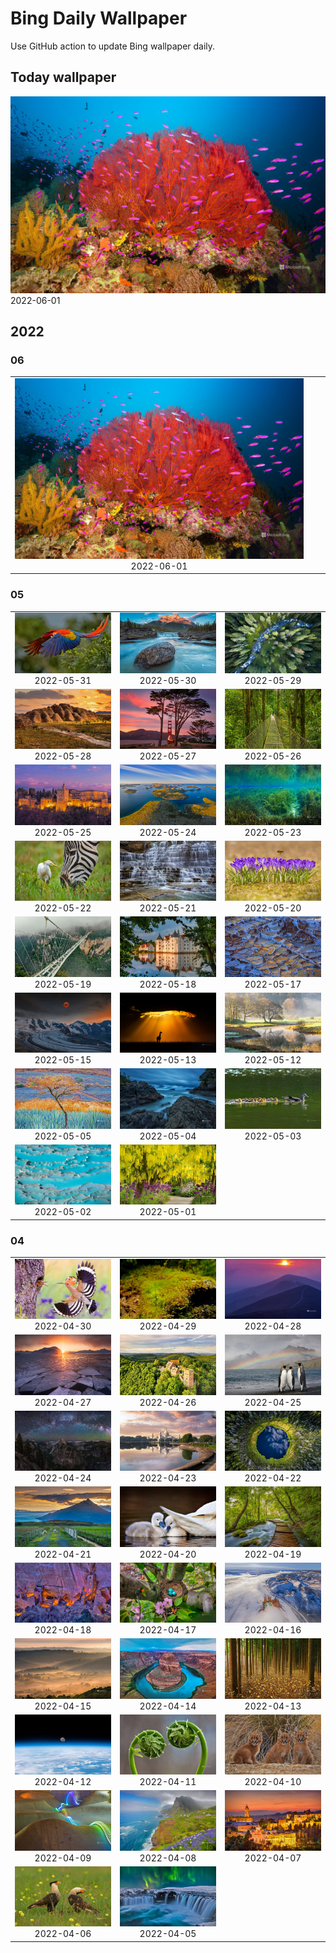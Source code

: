 # Bing Daily Wallpaper

Use GitHub action to update Bing wallpaper daily.

## Today wallpaper

![2022-06-01](./storage/bing-wallpaper/2022/06/2022-06-01.png)
2022-06-01


## 2022

### 06
| | | |
|:---:|:---:|:---:|
|![2022-06-01](./storage/bing-wallpaper/2022/06/2022-06-01.png) 2022-06-01| | |
### 05
| | | |
|:---:|:---:|:---:|
|![2022-05-31](./storage/bing-wallpaper/2022/05/2022-05-31.png) 2022-05-31|![2022-05-30](./storage/bing-wallpaper/2022/05/2022-05-30.png) 2022-05-30|![2022-05-29](./storage/bing-wallpaper/2022/05/2022-05-29.png) 2022-05-29|
|![2022-05-28](./storage/bing-wallpaper/2022/05/2022-05-28.png) 2022-05-28|![2022-05-27](./storage/bing-wallpaper/2022/05/2022-05-27.png) 2022-05-27|![2022-05-26](./storage/bing-wallpaper/2022/05/2022-05-26.png) 2022-05-26|
|![2022-05-25](./storage/bing-wallpaper/2022/05/2022-05-25.png) 2022-05-25|![2022-05-24](./storage/bing-wallpaper/2022/05/2022-05-24.png) 2022-05-24|![2022-05-23](./storage/bing-wallpaper/2022/05/2022-05-23.png) 2022-05-23|
|![2022-05-22](./storage/bing-wallpaper/2022/05/2022-05-22.png) 2022-05-22|![2022-05-21](./storage/bing-wallpaper/2022/05/2022-05-21.png) 2022-05-21|![2022-05-20](./storage/bing-wallpaper/2022/05/2022-05-20.png) 2022-05-20|
|![2022-05-19](./storage/bing-wallpaper/2022/05/2022-05-19.png) 2022-05-19|![2022-05-18](./storage/bing-wallpaper/2022/05/2022-05-18.png) 2022-05-18|![2022-05-17](./storage/bing-wallpaper/2022/05/2022-05-17.png) 2022-05-17|
|![2022-05-15](./storage/bing-wallpaper/2022/05/2022-05-15.png) 2022-05-15|![2022-05-13](./storage/bing-wallpaper/2022/05/2022-05-13.png) 2022-05-13|![2022-05-12](./storage/bing-wallpaper/2022/05/2022-05-12.png) 2022-05-12|
|![2022-05-05](./storage/bing-wallpaper/2022/05/2022-05-05.png) 2022-05-05|![2022-05-04](./storage/bing-wallpaper/2022/05/2022-05-04.png) 2022-05-04|![2022-05-03](./storage/bing-wallpaper/2022/05/2022-05-03.png) 2022-05-03|
|![2022-05-02](./storage/bing-wallpaper/2022/05/2022-05-02.png) 2022-05-02|![2022-05-01](./storage/bing-wallpaper/2022/05/2022-05-01.png) 2022-05-01| |
### 04
| | | |
|:---:|:---:|:---:|
|![2022-04-30](./storage/bing-wallpaper/2022/04/2022-04-30.png) 2022-04-30|![2022-04-29](./storage/bing-wallpaper/2022/04/2022-04-29.png) 2022-04-29|![2022-04-28](./storage/bing-wallpaper/2022/04/2022-04-28.png) 2022-04-28|
|![2022-04-27](./storage/bing-wallpaper/2022/04/2022-04-27.png) 2022-04-27|![2022-04-26](./storage/bing-wallpaper/2022/04/2022-04-26.png) 2022-04-26|![2022-04-25](./storage/bing-wallpaper/2022/04/2022-04-25.png) 2022-04-25|
|![2022-04-24](./storage/bing-wallpaper/2022/04/2022-04-24.png) 2022-04-24|![2022-04-23](./storage/bing-wallpaper/2022/04/2022-04-23.png) 2022-04-23|![2022-04-22](./storage/bing-wallpaper/2022/04/2022-04-22.png) 2022-04-22|
|![2022-04-21](./storage/bing-wallpaper/2022/04/2022-04-21.png) 2022-04-21|![2022-04-20](./storage/bing-wallpaper/2022/04/2022-04-20.png) 2022-04-20|![2022-04-19](./storage/bing-wallpaper/2022/04/2022-04-19.png) 2022-04-19|
|![2022-04-18](./storage/bing-wallpaper/2022/04/2022-04-18.png) 2022-04-18|![2022-04-17](./storage/bing-wallpaper/2022/04/2022-04-17.png) 2022-04-17|![2022-04-16](./storage/bing-wallpaper/2022/04/2022-04-16.png) 2022-04-16|
|![2022-04-15](./storage/bing-wallpaper/2022/04/2022-04-15.png) 2022-04-15|![2022-04-14](./storage/bing-wallpaper/2022/04/2022-04-14.png) 2022-04-14|![2022-04-13](./storage/bing-wallpaper/2022/04/2022-04-13.png) 2022-04-13|
|![2022-04-12](./storage/bing-wallpaper/2022/04/2022-04-12.png) 2022-04-12|![2022-04-11](./storage/bing-wallpaper/2022/04/2022-04-11.png) 2022-04-11|![2022-04-10](./storage/bing-wallpaper/2022/04/2022-04-10.png) 2022-04-10|
|![2022-04-09](./storage/bing-wallpaper/2022/04/2022-04-09.png) 2022-04-09|![2022-04-08](./storage/bing-wallpaper/2022/04/2022-04-08.png) 2022-04-08|![2022-04-07](./storage/bing-wallpaper/2022/04/2022-04-07.png) 2022-04-07|
|![2022-04-06](./storage/bing-wallpaper/2022/04/2022-04-06.png) 2022-04-06|![2022-04-05](./storage/bing-wallpaper/2022/04/2022-04-05.png) 2022-04-05| |
